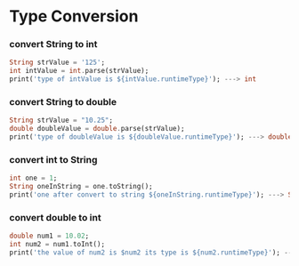 # Type Conversion

### convert String to int
```dart
String strValue = '125';
int intValue = int.parse(strValue);
print('type of intValue is ${intValue.runtimeType}'); ---> int
```


### convert String to double
```dart
String strValue = "10.25";
double doubleValue = double.parse(strValue);
print('type of doubleValue is ${doubleValue.runtimeType}'); ---> double
```

### convert int to String
```dart
int one = 1;
String oneInString = one.toString();
print('one after convert to string ${oneInString.runtimeType}'); ---> String
```


### convert double to int
```dart
double num1 = 10.02;
int num2 = num1.toInt();
print('the value of num2 is $num2 its type is ${num2.runtimeType}'); ---> int
```